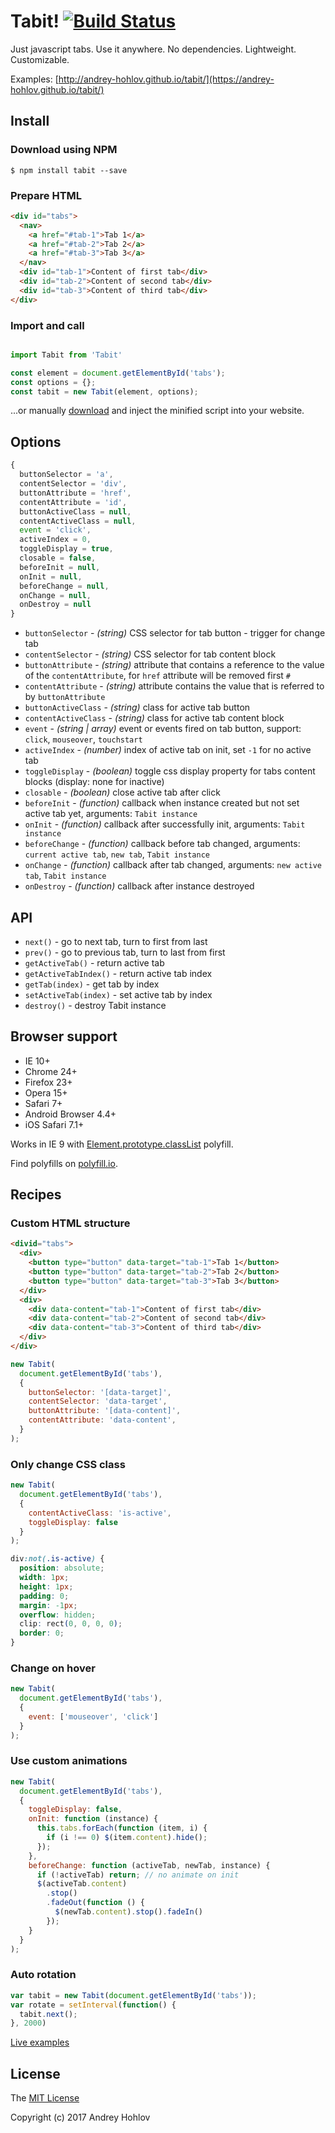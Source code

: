 # Tabit! [![Build Status](https://travis-ci.org/andrey-hohlov/tabit.svg?branch=master)](https://travis-ci.org/andrey-hohlov/tabit)

Just javascript tabs. Use it anywhere. No dependencies. Lightweight. Customizable. 

Examples: [http://andrey-hohlov.github.io/tabit/](https://andrey-hohlov.github.io/tabit/)

## Install 

### Download using NPM

```
$ npm install tabit --save
```

### Prepare HTML

```html
<div id="tabs">
  <nav>
    <a href="#tab-1">Tab 1</a>
    <a href="#tab-2">Tab 2</a>
    <a href="#tab-3">Tab 3</a>
  </nav>
  <div id="tab-1">Content of first tab</div>
  <div id="tab-2">Content of second tab</div>
  <div id="tab-3">Content of third tab</div>
</div>
```

### Import and call

```javascript

import Tabit from 'Tabit'

const element = document.getElementById('tabs');
const options = {};
const tabit = new Tabit(element, options); 
```

...or manually [download](https://github.com/andrey-hohlov/tabit/releases) and inject the minified script into your website.

## Options

```javascript
{
  buttonSelector = 'a',
  contentSelector = 'div',
  buttonAttribute = 'href',
  contentAttribute = 'id', 
  buttonActiveClass = null,
  contentActiveClass = null,
  event = 'click',
  activeIndex = 0,
  toggleDisplay = true, 
  closable = false,
  beforeInit = null,
  onInit = null,
  beforeChange = null,
  onChange = null, 
  onDestroy = null
}
```

- `buttonSelector` - *(string)* CSS selector for tab button - trigger for change tab
- `contentSelector` - *(string)* CSS selector for tab content block
- `buttonAttribute` - *(string)* attribute that contains a reference to the value of the `contentAttribute`, for `href` attribute will be removed first `#`
- `contentAttribute` - *(string)* attribute contains the value that is referred to by `buttonAttribute`
- `buttonActiveClass` - *(string)* class for active tab button
- `contentActiveClass` - *(string)* class for active tab content block
- `event` - *(string | array)* event or events fired on tab button, support: `click`, `mouseover`, `touchstart`
- `activeIndex` - *(number)* index of active tab on init, set `-1` for no active tab 
- `toggleDisplay` - *(boolean)* toggle css display property for tabs content blocks (display: none for inactive)
- `closable` - *(boolean)* close active tab after click
- `beforeInit` - *(function)* callback when instance created but not set active tab yet, arguments: `Tabit instance`
- `onInit` - *(function)* callback after successfully init, arguments: `Tabit instance`
- `beforeChange` - *(function)* callback before tab changed, arguments: `current active tab`, `new tab`, `Tabit instance` 
- `onChange` - *(function)* callback after tab changed, arguments: `new active tab`, `Tabit instance`
- `onDestroy` - *(function)* callback after instance destroyed

## API

- `next()` - go to next tab, turn to first from last
- `prev()` - go to previous tab, turn to last from first
- `getActiveTab()` - return active tab
- `getActiveTabIndex()` - return active tab index
- `getTab(index)` - get tab by index
- `setActiveTab(index)` - set active tab by index
- `destroy()` - destroy Tabit instance

## Browser support
- IE 10+
- Chrome 24+
- Firefox 23+
- Opera 15+
- Safari 7+
- Android Browser 4.4+
- iOS Safari 7.1+

Works in IE 9 with [Element.prototype.classList](https://developer.mozilla.org/ru/docs/Web/API/Element/classList) polyfill.

Find polyfills on [polyfill.io](https://polyfill.io).

## Recipes

### Custom HTML structure

```html
<divid="tabs">
  <div>
    <button type="button" data-target="tab-1">Tab 1</button>
    <button type="button" data-target="tab-2">Tab 2</button>
    <button type="button" data-target="tab-3">Tab 3</button>
  </div>
  <div>
    <div data-content="tab-1">Content of first tab</div>
    <div data-content="tab-2">Content of second tab</div>
    <div data-content="tab-3">Content of third tab</div>
  </div>
</div>
```

```javascript
new Tabit(
  document.getElementById('tabs'),
  {
    buttonSelector: '[data-target]',
    contentSelector: 'data-target',
    buttonAttribute: '[data-content]',
    contentAttribute: 'data-content',  
  }
);
```

### Only change CSS class

```javascript
new Tabit(
  document.getElementById('tabs'),
  {
    contentActiveClass: 'is-active',
    toggleDisplay: false
  }
);
```

```css
div:not(.is-active) {
  position: absolute;
  width: 1px;
  height: 1px;
  padding: 0;
  margin: -1px;
  overflow: hidden;
  clip: rect(0, 0, 0, 0);
  border: 0;
}

```

### Change on hover

```javascript
new Tabit(
  document.getElementById('tabs'),
  {
    event: ['mouseover', 'click']
  }
);
```

### Use custom animations

```javascript
new Tabit(
  document.getElementById('tabs'),
  {
    toggleDisplay: false,
    onInit: function (instance) {
      this.tabs.forEach(function (item, i) {
        if (i !== 0) $(item.content).hide();
      });
    },
    beforeChange: function (activeTab, newTab, instance) {
      if (!activeTab) return; // no animate on init
      $(activeTab.content)
        .stop()
        .fadeOut(function () {
          $(newTab.content).stop().fadeIn()
        });
    }
  }
);
```

### Auto rotation

```javascript
var tabit = new Tabit(document.getElementById('tabs'));
var rotate = setInterval(function() {
  tabit.next();      
}, 2000)
```

[Live examples](https://andrey-hohlov.github.io/tabit/)

## License

The [MIT License](http://opensource.org/licenses/MIT)

Copyright (c) 2017 Andrey Hohlov
